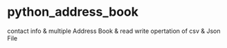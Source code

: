 # python_address_book
contact info &amp; multiple Address Book &amp; read write opertation of csv &amp; Json File
